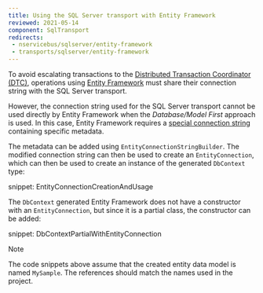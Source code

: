 ```yaml
---
title: Using the SQL Server transport with Entity Framework
reviewed: 2021-05-14
component: SqlTransport
redirects:
 - nservicebus/sqlserver/entity-framework
 - transports/sqlserver/entity-framework
---
```


To avoid escalating transactions to the [Distributed Transaction Coordinator (DTC)](https://en.wikipedia.org/wiki/Microsoft_Distributed_Transaction_Coordinator), operations using [Entity Framework](https://docs.microsoft.com/en-us/ef/) must share their connection string with the SQL Server transport.

However, the connection string used for the SQL Server transport cannot be used directly by Entity Framework when the _Database/Model First_ approach is used. In this case, Entity Framework requires a [special connection string](https://docs.microsoft.com/en-us/ef/ef6/fundamentals/configuring/connection-strings#databasemodel-first-with-connection-string-in-appconfigwebconfig-file) containing specific metadata.

The metadata can be added using `EntityConnectionStringBuilder`. The modified connection string can then be used to create an `EntityConnection`, which can then be used to create an instance of the generated `DbContext` type:

snippet: EntityConnectionCreationAndUsage

The `DbContext` generated Entity Framework does not have a constructor with an `EntityConnection`, but since it is a partial class, the constructor can be added:

snippet: DbContextPartialWithEntityConnection

> [!NOTE]
> The code snippets above assume that the created entity data model is named `MySample`. The references should match the names used in the project.
